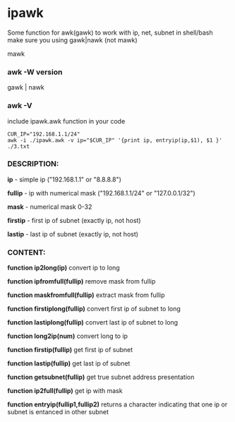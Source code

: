 # ipawk
Some function for awk(gawk) to work with ip, net, subnet in shell/bash
make sure you using gawk|nawk (not mawk)

mawk
### awk -W version

gawk | nawk
### awk -V

include ipawk.awk function in your code
```
CUR_IP="192.168.1.1/24"
awk -i ./ipawk.awk -v ip="$CUR_IP" '{print ip, entryip(ip,$1), $1 }' ./3.txt
```

### DESCRIPTION:

**ip** - simple ip ("192.168.1.1" or "8.8.8.8")

**fullip** - ip with numerical mask ("192.168.1.1/24" or "127.0.0.1/32")

**mask** - numerical mask 0-32

**firstip** - first ip of subnet (exactly ip, not host)

**lastip** - last ip of subnet (exactly ip, not host)


### CONTENT:

**function ip2long(ip)** convert ip to long

**function ipfromfull(fullip)** remove mask from fullip

**function maskfromfull(fullip)** extract mask from fullip

**function firstiplong(fullip)** convert first ip of subnet to long

**function lastiplong(fullip)** convert last ip of subnet to long

**function long2ip(num)** convert long to ip

**function firstip(fullip)** get first ip of subnet

**function lastip(fullip)**  get last ip of subnet

**function getsubnet(fullip)** get true subnet address presentation

**function ip2full(fullip)** get ip with mask

**function entryip(fullip1,fullip2)** returns a character indicating that one ip or subnet is entanced in other subnet

  
